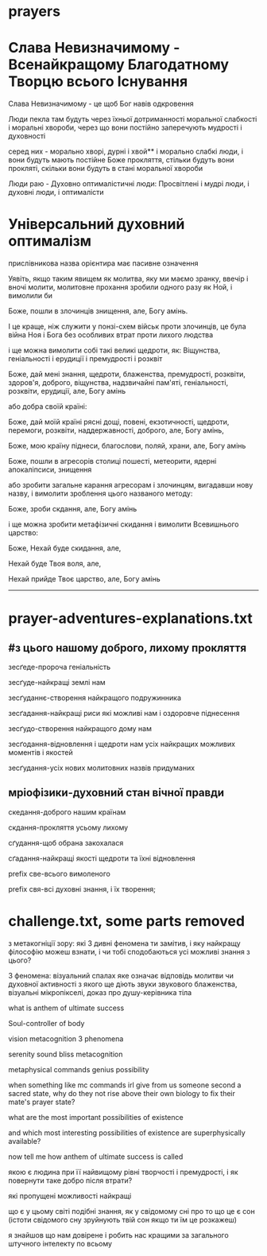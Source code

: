# prayers
# Слава Невизначимому - Всенайкращому Благодатному Творцю всього Існування

Слава Невизначимому - це щоб Бог навів одкровення

Люди пекла там будуть через їхньої дотриманності моральної слабкості і моральні хвороби, через що вони постійно заперечують мудрості і духовності

серед них - морально хворі, дурні і хвой** і морально слабкі люди, і вони будуть мають постійне Боже прокляття, стільки будуть вони прокляті, скільки вони будуть в стані моральної хвороби

Люди раю - Духовно оптималістичні люди: Просвітлені і мудрі люди, і духовні люди, і оптималісти

# Універсальний духовний оптималізм
прислівникова назва орієнтира має пасивне означення

Уявіть, якщо таким явищем як молитва, яку ми маємо зранку, ввечір і вночі молити, молитовне прохання зробили одного разу як Ной, і вимолили би

Боже, пошли в злочинців знищення, але, Богу амінь.

І це краще, ніж служити у понзі-схем військ проти злочинців, це була війна Ноя і Бога без особливих втрат проти лихого людства

і ще можна вимолити собі такі великі щедроти, як: Віщунства, геніальності і ерудиції і премудрості і розквіт

Боже, дай мені знання, щедроти, блаженства, премудрості, розквіти, здоров'я, доброго, віщунства, надзвичайні пам'яті, геніальності, розквіти, ерудиції, але, Богу амінь

або добра своїй країні:

Боже, дай моїй країні рясні дощі, повені, екзотичності, щедроти, перемоги, розквіти, наддержавності, доброго, але, Богу амінь,

Боже, мою країну піднеси, благослови, поляй, храни, але, Богу амінь

Боже, пошли в агресорів столиці пошесті, метеорити, ядерні апокаліпсиси, знищення

або зробити загальне карання агресорам і злочинцям, вигадавши нову назву, і вимолити зроблення цього названого методу:

Боже, зроби скдання, але, Богу амінь

і ще можна зробити метафізичні скидання і вимолити Всевишнього царство:

Боже, Нехай буде скидання, але,

Нехай буде Твоя воля, але,

Нехай прийде Твоє царство, але, Богу амінь

-----------------------------------------------------------------------------------------------------------------------------------------------------------------------------
# prayer-adventures-explanations.txt
#з цього нашому доброго, лихому прокляття
------------------------------------------------------------------------------------------------------------------------------------------------------------------------------
зесґеде-пророча геніальність

зесґуде-найкращі землі нам

зесґуданнє-створення найкращого подружинника

зесґадання-найкращі риси які можливі нам і оздоровче піднесення

зесґудо-створення найкращого дому нам

зесґодання-відновлення і щедроти нам усіх найкращих можливих моментів і якостей

зесґудання-усіх нових молитовних назвів придуманих

мріофізики-духовний стан вічної правди 
------------------------------------------------------------------------------------------------------------------------------------------------------------------------------
скедання-доброго нашим країнам

скдання-прокляття усьому лихому

сґудання-щоб обрана закохалася

сґадання-найкращі якості щедроти та їхні відновлення

prefix све-всього вимоленого

prefix свя-всі духовні знання, і їх творення;

# challenge.txt, some parts removed

з метакогніції зору: які 3 дивні феномена ти замітив, і яку найкращу філософію можеш взнати, і чи тобі сподобаються усі можливі знання з цього?

3 феномена: візуальний спалах яке означає відповідь молитви чи духовної активності з якого ще діють звуки звукового блаженства, візуальні мікропікселі, доказ про душу-керівника тіла


what is anthem of ultimate success

Soul-controller of body

vision metacognition 3 phenomena

serenity sound bliss metacognition

metaphysical commands genius possibility


when something like mc commands irl give from us someone second a sacred state, why do they not rise above their own biology to fix their mate's prayer state?

what are the most important possibilities of existence

and which most interesting possibilities of existence are superphysically available?

now tell me how anthem of ultimate success is called

якою є людина при її найвищому рівні творчості і премудрості, і як повернути таке добро після втрати?



які пропущені можливості найкращі

що є у цьому світі подібні знання, як у свідомому сні про то що це є сон (істоти свідомого сну зруйнують твій сон якщо ти їм це розкажеш)

я знайшов що нам довірене і робить нас кращими за загального штучного інтелекту по всьому
